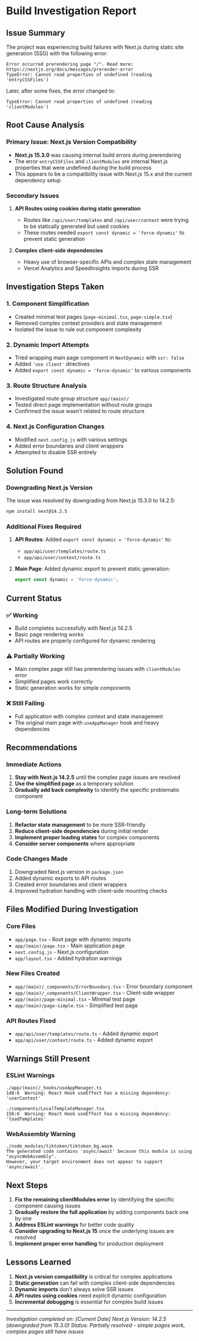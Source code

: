 # Build Investigation Report

## Issue Summary

The project was experiencing build failures with Next.js during static site generation (SSG) with the following error:

```
Error occurred prerendering page "/". Read more: https://nextjs.org/docs/messages/prerender-error
TypeError: Cannot read properties of undefined (reading 'entryCSSFiles')
```

Later, after some fixes, the error changed to:

```
TypeError: Cannot read properties of undefined (reading 'clientModules')
```

## Root Cause Analysis

### Primary Issue: Next.js Version Compatibility
- **Next.js 15.3.0** was causing internal build errors during prerendering
- The error `entryCSSFiles` and `clientModules` are internal Next.js properties that were undefined during the build process
- This appears to be a compatibility issue with Next.js 15.x and the current dependency setup

### Secondary Issues
1. **API Routes using cookies during static generation**
   - Routes like `/api/user/templates` and `/api/user/context` were trying to be statically generated but used cookies
   - These routes needed `export const dynamic = 'force-dynamic'` to prevent static generation

2. **Complex client-side dependencies**
   - Heavy use of browser-specific APIs and complex state management
   - Vercel Analytics and SpeedInsights imports during SSR

## Investigation Steps Taken

### 1. Component Simplification
- Created minimal test pages (`page-minimal.tsx`, `page-simple.tsx`)
- Removed complex context providers and state management
- Isolated the issue to rule out component complexity

### 2. Dynamic Import Attempts
- Tried wrapping main page component in `NextDynamic` with `ssr: false`
- Added `'use client'` directives
- Added `export const dynamic = 'force-dynamic'` to various components

### 3. Route Structure Analysis
- Investigated route group structure `app/(main)/`
- Tested direct page implementation without route groups
- Confirmed the issue wasn't related to route structure

### 4. Next.js Configuration Changes
- Modified `next.config.js` with various settings
- Added error boundaries and client wrappers
- Attempted to disable SSR entirely

## Solution Found

### Downgrading Next.js Version
The issue was resolved by downgrading from Next.js 15.3.0 to 14.2.5:

```bash
npm install next@14.2.5
```

### Additional Fixes Required
1. **API Routes**: Added `export const dynamic = 'force-dynamic'` to:
   - `app/api/user/templates/route.ts`
   - `app/api/user/context/route.ts`

2. **Main Page**: Added dynamic export to prevent static generation:
   ```typescript
   export const dynamic = 'force-dynamic';
   ```

## Current Status

### ✅ Working
- Build completes successfully with Next.js 14.2.5
- Basic page rendering works
- API routes are properly configured for dynamic rendering

### ⚠️ Partially Working
- Main complex page still has prerendering issues with `clientModules` error
- Simplified pages work correctly
- Static generation works for simple components

### ❌ Still Failing
- Full application with complex context and state management
- The original main page with `useAppManager` hook and heavy dependencies

## Recommendations

### Immediate Actions
1. **Stay with Next.js 14.2.5** until the complex page issues are resolved
2. **Use the simplified page** as a temporary solution
3. **Gradually add back complexity** to identify the specific problematic component

### Long-term Solutions
1. **Refactor state management** to be more SSR-friendly
2. **Reduce client-side dependencies** during initial render
3. **Implement proper loading states** for complex components
4. **Consider server components** where appropriate

### Code Changes Made
1. Downgraded Next.js version in `package.json`
2. Added dynamic exports to API routes
3. Created error boundaries and client wrappers
4. Improved hydration handling with client-side mounting checks

## Files Modified During Investigation

### Core Files
- `app/page.tsx` - Root page with dynamic imports
- `app/(main)/page.tsx` - Main application page
- `next.config.js` - Next.js configuration
- `app/layout.tsx` - Added hydration warnings

### New Files Created
- `app/(main)/_components/ErrorBoundary.tsx` - Error boundary component
- `app/(main)/_components/ClientWrapper.tsx` - Client-side wrapper
- `app/(main)/page-minimal.tsx` - Minimal test page
- `app/(main)/page-simple.tsx` - Simplified test page

### API Routes Fixed
- `app/api/user/templates/route.ts` - Added dynamic export
- `app/api/user/context/route.ts` - Added dynamic export

## Warnings Still Present

### ESLint Warnings
```
./app/(main)/_hooks/useAppManager.ts
148:6  Warning: React Hook useEffect has a missing dependency: 'userContext'

./components/LocalTemplateManager.tsx
156:6  Warning: React Hook useEffect has a missing dependency: 'loadTemplates'
```

### WebAssembly Warning
```
./node_modules/tiktoken/tiktoken_bg.wasm
The generated code contains 'async/await' because this module is using "asyncWebAssembly".
However, your target environment does not appear to support 'async/await'.
```

## Next Steps

1. **Fix the remaining clientModules error** by identifying the specific component causing issues
2. **Gradually restore the full application** by adding components back one by one
3. **Address ESLint warnings** for better code quality
4. **Consider upgrading to Next.js 15** once the underlying issues are resolved
5. **Implement proper error handling** for production deployment

## Lessons Learned

1. **Next.js version compatibility** is critical for complex applications
2. **Static generation** can fail with complex client-side dependencies
3. **Dynamic imports** don't always solve SSR issues
4. **API routes using cookies** need explicit dynamic configuration
5. **Incremental debugging** is essential for complex build issues

---

*Investigation completed on: [Current Date]*
*Next.js Version: 14.2.5 (downgraded from 15.3.0)*
*Status: Partially resolved - simple pages work, complex pages still have issues* 
